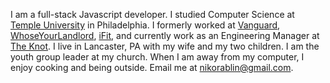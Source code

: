 I am a full-stack Javascript developer. I studied Computer Science at [Temple University](https://temple.edu/) in Philadelphia. I formerly worked at [Vanguard](https://vanguard.com), [WhoseYourLandlord](https://wyl.co), [iFit](https://ifit.com), and currently work as an Engineering Manager at [The Knot](https://theknotww.com). I live in Lancaster, PA with my wife and my two children. I am the youth group leader at my church. When I am away from my computer, I enjoy cooking and being outside. Email me at [nikorablin@gmail.com](mailto:nikorablin@gmail.com).
